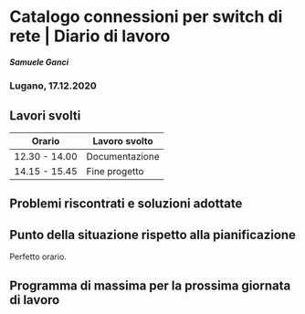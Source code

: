 

# Catalogo connessioni per switch di rete | Diario di lavoro
##### Samuele Ganci
### Lugano, 17.12.2020

## Lavori svolti


|Orario        |Lavoro svolto                 |
|--------------|------------------------------|
|12.30 - 14.00 | Documentazione |
|14.15 - 15.45 | Fine progetto |
##  Problemi riscontrati e soluzioni adottate

##  Punto della situazione rispetto alla pianificazione
Perfetto orario.

## Programma di massima per la prossima giornata di lavoro